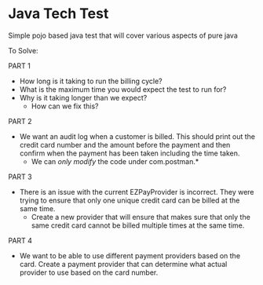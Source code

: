 # Java Tech Test

Simple pojo based java test that will cover various aspects of pure java

To Solve:

PART 1

* How long is it taking to run the billing cycle?
* What is the maximum time you would expect the test to run for?
* Why is it taking longer than we expect?
  * How can we fix this?

PART 2
* We want an audit log when a customer is billed. This should print out the credit card number and the amount before the payment and then confirm when the payment has been taken including the time taken.
    * We can *only modify* the code under com.postman.*

PART 3
* There is an issue with the current EZPayProvider is incorrect. They were trying to ensure that only one unique credit card can be billed at the same time. 
  * Create a new provider that will ensure that makes sure that only the same credit card cannot be billed multiple times at the same time.

PART 4
* We want to be able to use different payment providers based on the card. Create a payment provider that can determine what actual provider to use based on the card number.
